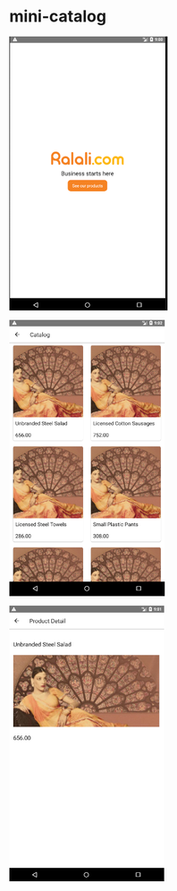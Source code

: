 # mini-catalog

![alt text](https://raw.githubusercontent.com/rifansyah-rals/mini-catalog/master/screenshot/Screenshot.png)

![alt text](https://raw.githubusercontent.com/rifansyah-rals/mini-catalog/master/screenshot/Screenshot-2.png)

![alt text](https://raw.githubusercontent.com/rifansyah-rals/mini-catalog/master/screenshot/Screenshot-1.png)
